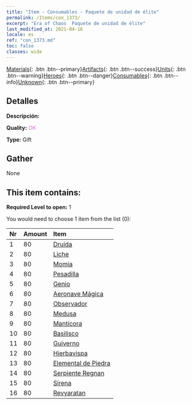 ```yaml
---
title: "Item - Consumables - Paquete de unidad de élite"
permalink: /Items/con_1373/
excerpt: "Era of Chaos  Paquete de unidad de élite"
last_modified_at: 2021-04-16
locale: es
ref: "con_1373.md"
toc: false
classes: wide
---
```

 [Materials](/es/Items/){: .btn .btn--primary}[Artifacts](/es/Items/Artifacts/){: .btn .btn--success}[Units](/es/Items/Units/){: .btn .btn--warning}[Heroes](/es/Items/Heroes/){: .btn .btn--danger}[Consumables](/es/Items/Consumables/){: .btn .btn--info}[Unknown](/es/Items/Unknown/){: .btn .btn--primary}

## Detalles
 **Descripción:** 

 **Quality:** <span style="color: #DA70D6">OK</span>

 **Type:** Gift

## Gather

  None

## This item contains:

 **Required Level to open:** 1

 You would need to choose 1 item from the list (0):

  | Nr | Amount |     Item    |
  |:---|:-------|:------------|
  | 1 | 80 | [Druida](/es/Items/unt_206/) |  | 
  | 2 | 80 | [Liche](/es/Items/unt_212/) |  | 
  | 3 | 80 | [Momia](/es/Items/unt_215/) |  | 
  | 4 | 80 | [Pesadilla](/es/Items/unt_233/) |  | 
  | 5 | 80 | [Genio](/es/Items/unt_239/) |  | 
  | 6 | 80 | [Aeronave Mágica](/es/Items/unt_242/) |  | 
  | 7 | 80 | [Observador](/es/Items/unt_246/) |  | 
  | 8 | 80 | [Medusa](/es/Items/unt_247/) |  | 
  | 9 | 80 | [Mantícora](/es/Items/unt_249/) |  | 
  | 10 | 80 | [Basilisco](/es/Items/unt_256/) |  | 
  | 11 | 80 | [Guiverno](/es/Items/unt_258/) |  | 
  | 12 | 80 | [Hierbavispa](/es/Items/unt_260/) |  | 
  | 13 | 80 | [Elemental de Piedra](/es/Items/unt_266/) |  | 
  | 14 | 80 | [Serpiente Regnan](/es/Items/unt_276/) |  | 
  | 15 | 80 | [Sirena](/es/Items/unt_277/) |  | 
  | 16 | 80 | [Revyaratan](/es/Items/unt_280/) |  | 
